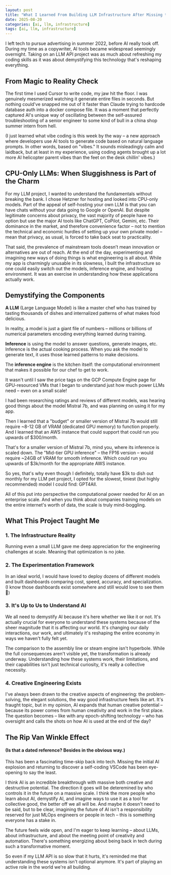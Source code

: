 ```yaml
---
layout: post
title: "What I Learned From Building LLM Infrastructure After Missing the AI Revolution"
date: 2025-08-20
categories: [ai, llm, infrastructure]
tags: [ai, llm, infrastructure]
---
```


I left tech to pursue advertising in summer 2022, before AI really took off. During my time as a copywriter, AI tools became widespread seemingly overnight. Taking on an LLM API project was as much about refreshing my coding skills as it was about demystifying this technology that's reshaping everything.

## From Magic to Reality Check

The first time I used Cursor to write code, my jaw hit the floor. I was genuinely mesmerized watching it generate entire files in seconds. But nothing could've snapped me out of it faster than Claude trying to hardcode database auth into a docker compose file. It was a moment that perfectly captured AI's unique way of oscillating between the self-assured troubleshooting of a senior engineer to some kind of bull in a china shop summer intern from hell.

(I just learned what vibe coding is this week by the way – a new approach where developers use AI tools to generate code based on natural language prompts. In other words, based on "vibes." It sounds misleadingly calm and laidback, but at least in my experience, using coding agents brought up a lot more AI helicopter parent vibes than the feet on the desk chillin' vibes.)

## CPU-Only LLMs: When Sluggishness is Part of the Charm

For my LLM project, I wanted to understand the fundamentals without breaking the bank. I chose Hetzner for hosting and looked into CPU-only models. Part of the appeal of self-hosting your own LLM is that you can have chats without your data going to Google or OpenAI. But despite legitimate concerns about privacy, the vast majority of people have no option but use the major AI tools like ChatGPT, CoPilot, Gemini, etc. Their dominance in the market, and therefore convenience factor – not to mention the technical and economic hurdles of setting up your own private model – mean that privacy, as usual, is forced to take back seat to practicality.

That said, the prevalence of mainstream tools doesn’t mean innovation or alternatives are out of reach. At the end of the day, experimenting and imagining new ways of doing things is what engineering is all about. While my app is charmingly unusable in its slowness, I built the infrastructure so one could easily switch out the models, inference engine, and hosting environment. It was an exercise in understanding how these applications actually work.

## Demystifying the Components

**A LLM** (Large Language Model) is like a master chef who has trained by tasting thousands of dishes and internalized patterns of what makes food delicious.

In reality, a model is just a giant file of numbers – millions or billions of numerical parameters encoding everything learned during training. 

**Inference** is using the model to answer questions, generate images, etc. Inference is the actual cooking process. When you ask the model to generate text, it uses those learned patterns to make decisions.

The **inference engine** is the kitchen itself: the computational environment that makes it possible for our chef to get to work.

It wasn't until I saw the price tags on the GCP Compute Engine page for GPU-resourced VMs that I began to understand just how much power LLMs need – even on a small scale!

I had been researching ratings and reviews of different models, was hearing good things about the model Mistral 7b, and was planning on using it for my app.

Then I learned that a "budget" or smaller version of Mistral 7b would still require ~8-12 GB of VRAM (dedicated GPU memory) to function properly. And I learned that an AWS instance that could support that could run you upwards of $300/month.

That's for a smaller version of Mistral 7b, mind you, where its inference is scaled down. The "Mid-tier GPU inference" – the FP16 version – would require ~24GB of VRAM for smooth inference. Which could run you upwards of $3k/month for the appropriate AWS instance.

So yes, that's why even though I definitely, totally have $3k to dish out monthly for my LLM pet project, I opted for the slowest, tiniest (but highly recommended) model I could find: GPT4All.

All of this put into perspective the computational power needed for AI on an enterprise scale. And when you think about companies training models on the entire internet's worth of data, the scale is truly mind-boggling.

## What This Project Taught Me

### 1. The Infrastructure Reality
Running even a small LLM gave me deep appreciation for the engineering challenges at scale. Meaning that optimization is no joke.

### 2. The Experimentation Framework
In an ideal world, I would have loved to deploy dozens of different models and built dashboards comparing cost, speed, accuracy, and specialization. (I know those dashboards exist somewhere and still would love to see them 👀)

### 3. It's Up to Us to Understand AI
We all need to demystify AI because it's here whether we like it or not. It's actually crucial for everyone to understand these systems because of the sheer magnitude that it is affecting our world. It's changing our daily interactions, our work, and ultimately it's reshaping the entire economy in ways we haven't fully felt yet.

The comparison to the assembly line or steam engine isn't hyperbole. While the full consequences aren't visible yet, the transformation is already underway. Understanding how these systems work, their limitations, and their capabilities isn't just technical curiosity, it's really a collective necessity.

### 4. Creative Engineering Exists
I've always been drawn to the creative aspects of engineering: the problem-solving, the elegant solutions, the way good infrastructure feels like art. It's fraught topic, but in my opinion, AI expands that human creative potential – because its power comes from human creativity and work in the first place. The question becomes – like with any epoch-shifting technology – who has oversight and calls the shots on how AI is used at the end of the day?

## The Rip Van Winkle Effect
#### (Is that a dated reference? Besides in the obvious way.)
This has been a fascinating time-skip back into tech. Missing the initial AI explosion and returning to discover a self-coding VSCode has been eye-opening to say the least.

I think AI is an incredible breakthrough with massive both creative and destructive potential. The direction it goes will be deteremined by who controls it in the future on a massive scale. I think the more people who learn about AI, demystify AI, and imagine ways to use it as a tool for collective good, the better off we all will be. And maybe it doesn't need to be said, but to be clear, imagining the future of AI isn't a responsibility reserved for just MLOps engineers or people in tech – this is something everyone has a stake in.

The future feels wide open, and I'm eager to keep learning – about LLMs, about infrastructure, and about the meeting point of creativity and automation. There's something energizing about being back in tech during such a transformative moment.

So even if my LLM API is so slow that it hurts, it's reminded me that understanding these systems isn't optional anymore. It's part of playing an active role in the world we're all building.
